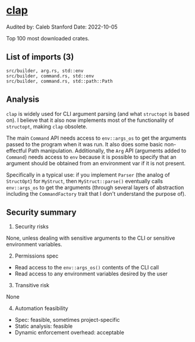 # [clap](https://docs.rs/clap/latest/clap/index.html)

Audited by: Caleb Stanford
Date: 2022-10-05

Top 100 most downloaded crates.

## List of imports (3)

```
src/builder, arg.rs, std::env
src/builder, command.rs, std::env
src/builder, command.rs, std::path::Path
```

## Analysis

`clap` is widely used for CLI argument parsing (and what `structopt` is based on).
I believe that it also now implements most of the functionality of `structopt`,
making `clap` obsolete.

The main `Command` API needs access to `env::args_os` to get the arguments
passed to the program when it was run. It also does some basic
non-effectful Path manipulation.
Additionally, the `Arg` API (arguments added to `Command`) needs access
to `env` because it is possible to specify that an argument
should be obtained from an environment var if it is not present.

Specifically in a typical use: if you implement `Parser` (the analog of
`StructOpt`) for `MyStruct`, then `MyStruct::parse()` eventually calls
`env::args_os` to get the arguments (through several layers of abstraction
including the `CommandFactory` trait that I don't understand the purpose
of).

## Security summary

1. Security risks

None, unless dealing with sensitive arguments to the CLI
or sensitive environment variables.

2. Permissions spec

- Read access to the `env::args_os()` contents of the CLI call
- Read access to any environment variables desired by the user

3. Transitive risk

None

4. Automation feasibility

- Spec: feasible, sometimes project-specific
- Static analysis: feasible
- Dynamic enforcement overhead: acceptable

